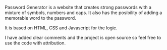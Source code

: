 Password Generator is a website that creates strong passwords with a mixture of symbols, numbers and caps. It also has the posibility of adding a memorable word to the password. 

It is based on HTML, CSS and Javascript for the logic. 

I have added clear comments and the project is open source so feel free to use the code with attribution. 
